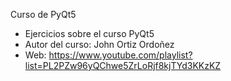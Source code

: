 Curso de PyQt5

- Ejercicios sobre el curso PyQt5 
- Autor del curso: John Ortiz Ordoñez
- Web: https://www.youtube.com/playlist?list=PL2PZw96yQChwe5ZrLoRjf8kjTYd3KKzKZ
